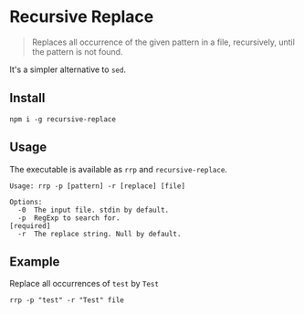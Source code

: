 # Recursive Replace

> Replaces all occurrence of the given pattern in a file, recursively, until the pattern is not found.

It's a simpler alternative to `sed`.

## Install

```
npm i -g recursive-replace
```

## Usage

The executable is available as `rrp` and `recursive-replace`.

```
Usage: rrp -p [pattern] -r [replace] [file]

Options:
  -0  The input file. stdin by default.
  -p  RegExp to search for.                                          [required]
  -r  The replace string. Null by default.

```

## Example

Replace all occurrences of `test` by `Test`

```
rrp -p "test" -r "Test" file
```
